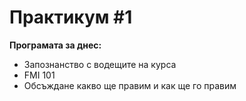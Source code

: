 **<h1> Практикум #1</h1>**
**Програмата за днес:**
<ul>
<li>Запознанство с водещите на курса</li>
<li>FMI 101</li>
<li>Обсъждане какво ще правим и как ще го правим</li>
</ul>
